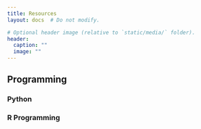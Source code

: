 ```yaml
---
title: Resources 
layout: docs  # Do not modify.

# Optional header image (relative to `static/media/` folder).
header:
  caption: ""
  image: ""
---
```


## Programming 

### Python 

### R Programming 